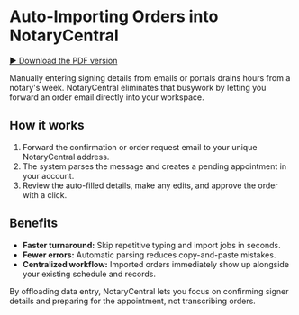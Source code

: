 # Auto-Importing Orders into NotaryCentral

[▶︎ Download the PDF version](/blog-pdf/import-orders.pdf)

Manually entering signing details from emails or portals drains hours from a notary's week. NotaryCentral eliminates that busywork by letting you forward an order email directly into your workspace.

## How it works
1. Forward the confirmation or order request email to your unique NotaryCentral address.
2. The system parses the message and creates a pending appointment in your account.
3. Review the auto-filled details, make any edits, and approve the order with a click.

## Benefits
- **Faster turnaround:** Skip repetitive typing and import jobs in seconds.
- **Fewer errors:** Automatic parsing reduces copy-and-paste mistakes.
- **Centralized workflow:** Imported orders immediately show up alongside your existing schedule and records.

By offloading data entry, NotaryCentral lets you focus on confirming signer details and preparing for the appointment, not transcribing orders.
